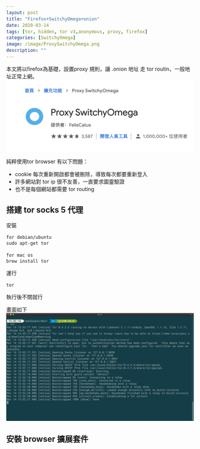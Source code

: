 ```yaml
---
layout: post
title: "Firefox+SwitchyOmega+onion"
date: 2020-03-14
tags: [tor, hidden, tor v3,anonymous, proxy, firefox]
categories: [SwitchyOmega]
image: /image/ProxySwitchyOmega.png
description: ""
---
```


本文將以firefox為基礎，設置proxy 規則，讓 .onion 地址 走 tor routin，一般地址正常上網。
![](/image/ProxySwitchyOmega.png)

純粹使用tor browser 有以下問題：
* cookie 每次重新開啟都會被刪除，導致每次都要重新登入
* 許多網站對 tor ip 很不友善，一直要求圖靈驗證
* 也不是每個網站都需要 tor routing

## 搭建 tor socks 5 代理
安裝
```
for debian/ubuntu
sudo apt-get tor

for mac os
brew install tor
```

運行
```
tor
```
執行後不關就行

畫面如下
![](/image/tor34.png)

## 安裝 browser 擴展套件

